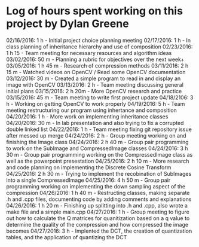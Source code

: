 # Log of hours spent working on this project by Dylan Greene

02/16/2016: 1 h - Initial project choice planning meeting
02/17/2016: 1 h - In class planning of inheritance hierarchy and use of composition
02/23/2016: 1 h 15 - Team meeting for necessary resources and algorithm ideas
03/02/2016: 50 m - Planning a rubric for objectives over the next week+
03/05/2016: 1 h 45 m - Research of compression methods
03/11/2016: 2 h 15 m - Watched videos on OpenCV / Read some OpenCV documentation
03/12/2016: 30 m - Created a simple program to read in and display an image with OpenCV
03/13/2016: 2 h - Team meeting discussing general initial plans
03/15/2016: 2 h 20m - More OpenCV research and practice 
03/15/2016: 45 m - Team meeting to write first project update
04/18/2106: 3 h - Working on getting OpenCV to work properly
04/19/2016: 5 h - Team meeting restructuring our program using inhertance and composition
04/20/2016: 1 h - More work on implementing inheritance classes
04/20/2016: 30 m - In lab presentation and also trying to fix a corrupted double linked list
04/22/2016: 1 h - Team meeting fixing git repository issue after messed up merge
04/24/2016: 2 h - Group meeting working on and finishing the Image class
04/24/2016: 2 h 40 m - Group pair programming to work on the SubImage and CompressedImage classes
04/24/2016: 3 h 30 m - Group pair programming working on the CompressedImage class as well as the powerpoint presestation
04/25/2016: 2 h 10 m - More research and code planning on implementing the Discrete Cosine Transform
04/25/2016: 2 h 30 m - Trying to implement the recobination of SubImages into a single CompressedImage
04/25/2016: 4 h 50 m - Group pair programming working on implementing the down sampling aspect of the compression
04/26/2016: 1 h 40 m - Restructing classes, making separate .h and .cpp files, documenting code by adding comments and explanations
04/26/2016: 1 h 20 m - Finishing up splitting into .h and .cpp, also wrote a make file and a simple main.cpp
04/27/2016: 1 h - Group meeting to figure out how to calculate the Q matrices for quanitization based on a q value to determine the quality of the compression and how compressed the image becomes
04/27/2016: 3 h - Implented the DCT, the creation of quantization tables, and the application of quantizing the DCT
